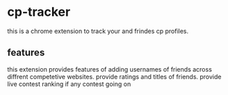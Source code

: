 # cp-tracker
this is a chrome extension to track your and frindes cp profiles.
## features
this extension provides features of adding usernames of friends across diffrent competetive websites.
provide ratings and titles of friends.
provide live contest ranking if any contest going on
